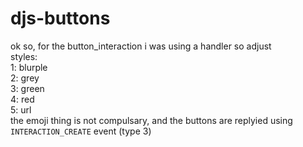 # djs-buttons
ok so, for the button_interaction i was using a handler so adjust  
styles:  
1: blurple  
2: grey  
3: green  
4: red  
5: url  
the emoji thing is not compulsary, and the buttons are replyied using `INTERACTION_CREATE` event (type 3)
